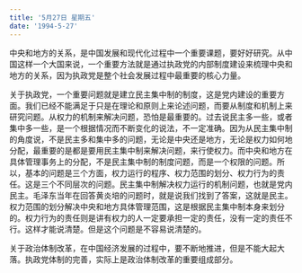 ```yaml
---
title: '5月27日 星期五'
date: '1994-5-27'
---
```


中央和地方的关系，是中国发展和现代化过程中一个重要课题，要好好研究。从中国这样一个大国来说，一个重要方法就是通过执政党的内部制度建设来梳理中央和地方的关系，因为执政党是整个社会发展过程中最重要的核心力量。

关于执政党，一个重要问题就是建立民主集中制的制度，这是党内建设的重要方面。我们已经不能满足于只是在理论和原则上来论述问题，而要从制度和机制上来研究问题。从权力的机制来解决问题，恐怕是最重要的。过去说民主多一些，或者集中多一些，是一个根据情况而不断变化的说法，不一定准确。因为从民主集中制的角度说，不是民主多和集中多的问题，无论是中央还是地方，无论是权力如何地分配，最重要的是都是要用民主集中制来解决问题，来行使权力。而中央和地方在具体管理事务上的分配，不是民主集中制的制度问题，而是一个权限的问题。所以，基本的问题是三个方面，权力运行的程序、权力范围的划分、权力行为的责任。这是三个不同层次的问题。民主集中制解决权力运行的机制问题，也就是党内民主。毛泽东当年在回答黄炎培的问题时，就是说我们找到了答案，这就是民主。权力范围的划分解决中央和地方具体管理范围，这是根据民主集中制本身来划分的。权力行为的责任则是讲有权力的人一定要承担一定的责任，没有一定的责任不行。这样才能说清楚。但是这个问题是不容易说清楚的。

关于政治体制改革，在中国经济发展的过程中，要不断地推进，但是不能大起大落。执政党体制的完善，实际上是政治体制改革的重要组成部分。

